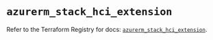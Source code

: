 # `azurerm_stack_hci_extension`

Refer to the Terraform Registry for docs: [`azurerm_stack_hci_extension`](https://registry.terraform.io/providers/hashicorp/azurerm/4.33.0/docs/resources/stack_hci_extension).
